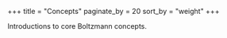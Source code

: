 +++
title = "Concepts"
paginate_by = 20
sort_by = "weight"
+++

Introductions to core Boltzmann concepts.
